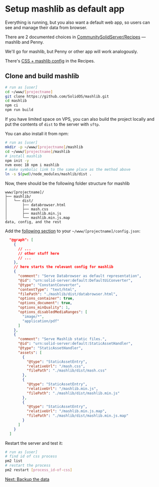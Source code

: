 # Setup mashlib as default app

Everything is running, but you also want a default web app, so users can see and manage their data from browser.

There are 2 documented choices in [CommunitySolidServer/Recipes](https://github.com/CommunitySolidServer/Recipes/) &mdash; mashlib and Penny.

We'll go for mashlib, but Penny or other app will work analogously.

There's [CSS + mashlib config](https://github.com/CommunitySolidServer/Recipes/blob/main/mashlib/config-mashlib.json) in the Recipes.

## Clone and build mashlib

```sh
# run as [user]
cd ~/www/[projectname]
git clone https://github.com/SolidOS/mashlib.git
cd mashlib
npm ci
npm run build
```

If you have limited space on VPS, you can also build the project locally and put the contents of `dist` to the server with `sftp`.

You can also install it from npm:

```sh
# run as [user]
mkdir -p ~/www/[projectname]/mashlib
cd ~/www/[projectname]/mashlib
# install mashlib
npm init -y
nvm exec 18 npm i mashlib
# make symbolic link to the same place as the method above
ln -s $(pwd)/node_modules/mashlib/dist .
```

Now, there should be the following folder structure for mashlib

```
www/[projectname]/
├── mashlib/
│   └── dist/
│       ├── databrowser.html
│       ├── mash.css
│       ├── mashlib.min.js
│       └── mashlib.min.js.map
data, config, and the rest
```

Add the [following section](https://github.com/CommunitySolidServer/Recipes/blob/922dd8005f060568c1d8f349de46c1499ca26e20/mashlib/config-mashlib.json#L44-L80) to your `~/www/[projectname]/config.json`:

```json
  "@graph": [
    {
      // ...
      // other stuff here
      // ...
    },
    // here starts the relevant config for mashlib
    {
      "comment": "Serve Databrowser as default representation",
      "@id": "urn:solid-server:default:DefaultUiConverter",
      "@type": "ConstantConverter",
      "contentType": "text/html",
      "filePath": "./mashlib/dist/databrowser.html",
      "options_container": true,
      "options_document": true,
      "options_minQuality": 1,
      "options_disabledMediaRanges": [
        "image/*",
        "application/pdf"
      ]
    },
    {
      "comment": "Serve Mashlib static files.",
      "@id": "urn:solid-server:default:StaticAssetHandler",
      "@type": "StaticAssetHandler",
      "assets": [
        {
          "@type": "StaticAssetEntry",
          "relativeUrl": "/mash.css",
          "filePath": "./mashlib/dist/mash.css"
        },
        {
          "@type": "StaticAssetEntry",
          "relativeUrl": "/mashlib.min.js",
          "filePath": "./mashlib/dist/mashlib.min.js"
        },
        {
          "@type": "StaticAssetEntry",
          "relativeUrl": "/mashlib.min.js.map",
          "filePath": "./mashlib/dist/mashlib.min.js.map"
        }
      ]
    }
  ]
```

Restart the server and test it:

```sh
# run as [user]
# find id of css process
pm2 list
# restart the process
pm2 restart [process_id-of-css]
```

[Next: Backup the data](backup.md)
